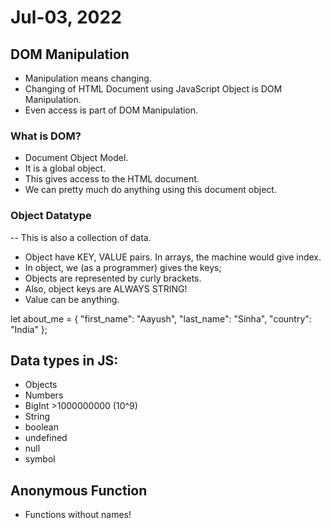# Jul-03, 2022

## DOM Manipulation
- Manipulation means changing.
- Changing of HTML Document using JavaScript Object is DOM Manipulation.
- Even access is part of DOM Manipulation.

### What is DOM?
- Document Object Model.
- It is a global object.
- This gives access to the HTML document.
- We can pretty much do anything using this document object.

### Object Datatype
-- This is also a collection of data.
- Object have KEY, VALUE pairs. In arrays, the machine would give index.
- In object, we (as a programmer) gives the keys;
- Objects are represented by curly brackets.
- Also, object keys are ALWAYS STRING!
- Value can be anything.

let about_me = {
  "first_name": "Aayush",
  "last_name": "Sinha",
  "country": "India"
};


## Data types in JS:
- Objects
- Numbers
- BigInt >1000000000 (10^9)
- String
- boolean
- undefined
- null
- symbol


## Anonymous Function
- Functions without names!
